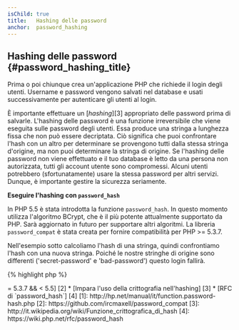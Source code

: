 ```yaml
---
isChild: true
title:   Hashing delle password
anchor:  password_hashing
---
```


## Hashing delle password {#password_hashing_title}

Prima o poi chiunque crea un'applicazione PHP che richiede il login degli
utenti. Username e password vengono salvati nel database e usati successivamente
per autenticare gli utenti al login.

È importante effettuare un [_hashing_][3] appropriato delle password prima di salvarle. L'hashing delle password è una
funzione irreversibile che viene eseguita sulle password degli utenti. Essa produce una stringa a lunghezza fissa che non
può essere decriptata. Ciò significa che puoi confrontare l'hash con un altro per determinare se provengono tutti dalla
stessa stringa d'origine, ma non puoi determinare la stringa di origine. Se l'hashing delle password non viene effettuato
e il tuo database è letto da una persona non autorizzata, tutti gli account utente sono compromessi. Alcuni utenti
potrebbero (sfortunatamente) usare la stessa password per altri servizi. Dunque, è importante gestire la sicurezza
seriamente.


**Eseguire l'hashing con `password_hash`**

In PHP 5.5 è stata introdotta la funzione `password_hash`. In questo momento utilizza l'algoritmo BCrypt, che è il più potente
attualmente supportato da PHP. Sarà aggiornato in futuro per supportare altri algoritmi. La libreria `password_compat` è stata creata
per fornire compatibilità per PHP >= 5.3.7.

Nell'esempio sotto calcoliamo l'hash di una stringa, quindi confrontiamo l'hash con una nuova stringa. Poiché le nostre
stringhe di origine sono differenti ('secret-password' e 'bad-password') questo login fallirà.

{% highlight php %}
<?php

require 'password.php';

$passwordHash = password_hash('secret-password', PASSWORD_DEFAULT);

if (password_verify('bad-password', $passwordHash)) {
    // password corretta
} else {
    // password sbagliata
}
{% endhighlight %}

* [Impara a usare `password_hash`] [1]
* [`password_compat` per PHP  >= 5.3.7 && < 5.5] [2]
* [Impara l'uso della crittografia nell'hashing] [3]
* [RFC di `password_hash`] [4]

[1]: http://hp.net/manual/it/function.password-hash.php
[2]: https://github.com/ircmaxell/password_compat
[3]: http://it.wikipedia.org/wiki/Funzione_crittografica_di_hash
[4]: https://wiki.php.net/rfc/password_hash
